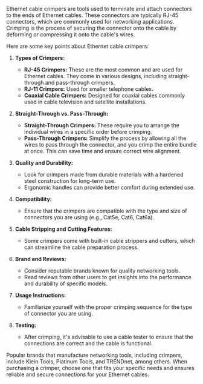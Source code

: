 Ethernet cable crimpers are tools used to terminate and attach connectors to the ends of Ethernet cables. These connectors are typically RJ-45 connectors, which are commonly used for networking applications. Crimping is the process of securing the connector onto the cable by deforming or compressing it onto the cable's wires.

Here are some key points about Ethernet cable crimpers:

1. **Types of Crimpers:**
   - **RJ-45 Crimpers:** These are the most common and are used for Ethernet cables. They come in various designs, including straight-through and pass-through crimpers.
   - **RJ-11 Crimpers:** Used for smaller telephone cables.
   - **Coaxial Cable Crimpers:** Designed for coaxial cables commonly used in cable television and satellite installations.

2. **Straight-Through vs. Pass-Through:**
   - **Straight-Through Crimpers:** These require you to arrange the individual wires in a specific order before crimping.
   - **Pass-Through Crimpers:** Simplify the process by allowing all the wires to pass through the connector, and you crimp the entire bundle at once. This can save time and ensure correct wire alignment.

3. **Quality and Durability:**
   - Look for crimpers made from durable materials with a hardened steel construction for long-term use.
   - Ergonomic handles can provide better comfort during extended use.

4. **Compatibility:**
   - Ensure that the crimpers are compatible with the type and size of connectors you are using (e.g., Cat5e, Cat6, Cat6a).

5. **Cable Stripping and Cutting Features:**
   - Some crimpers come with built-in cable strippers and cutters, which can streamline the cable preparation process.

6. **Brand and Reviews:**
   - Consider reputable brands known for quality networking tools.
   - Read reviews from other users to get insights into the performance and durability of specific models.

7. **Usage Instructions:**
   - Familiarize yourself with the proper crimping sequence for the type of connector you are using.

8. **Testing:**
   - After crimping, it's advisable to use a cable tester to ensure that the connections are correct and the cable is functional.

Popular brands that manufacture networking tools, including crimpers, include Klein Tools, Platinum Tools, and TRENDnet, among others. When purchasing a crimper, choose one that fits your specific needs and ensures reliable and secure connections for your Ethernet cables.